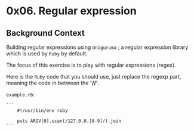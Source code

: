 # 0x06. Regular expression

## Background Context
Building regular expressions using `Oniguruma` ; a regular expression library which is used by `Ruby` by default.

The focus of this exercise is to play with regular expressions (regex). 

Here is the `Ruby` code that you should use, just replace the regexp part, meaning the code in between the **'//'**.

`example.rb`:

    ``` 
        #!/usr/bin/env ruby

        puts ARGV[0].scan(/127.0.0.[0-9]/).join
    ```

